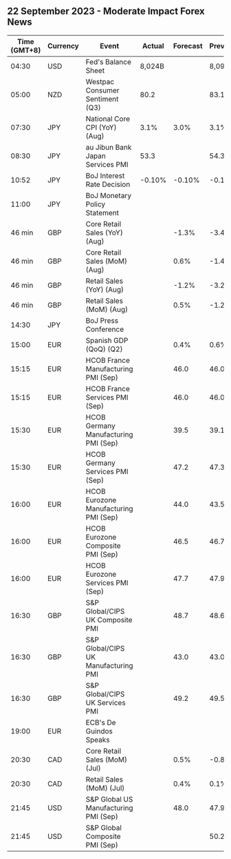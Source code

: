 ## 22 September 2023 - Moderate Impact Forex News

| Time (GMT+8) | Currency | Event | Actual | Forecast | Previous |
|------|----------|-------|--------|----------|----------|
| 04:30 | USD | Fed's Balance Sheet | 8,024B |  | 8,099B |
| 05:00 | NZD | Westpac Consumer Sentiment (Q3) | 80.2 |  | 83.1 |
| 07:30 | JPY | National Core CPI (YoY) (Aug) | 3.1% | 3.0% | 3.1% |
| 08:30 | JPY | au Jibun Bank Japan Services PMI | 53.3 |  | 54.3 |
| 10:52 | JPY | BoJ Interest Rate Decision | -0.10% | -0.10% | -0.10% |
| 11:00 | JPY | BoJ Monetary Policy Statement |  |  |  |
| 46 min | GBP | Core Retail Sales (YoY) (Aug) |  | -1.3% | -3.4% |
| 46 min | GBP | Core Retail Sales (MoM) (Aug) |  | 0.6% | -1.4% |
| 46 min | GBP | Retail Sales (YoY) (Aug) |  | -1.2% | -3.2% |
| 46 min | GBP | Retail Sales (MoM) (Aug) |  | 0.5% | -1.2% |
| 14:30 | JPY | BoJ Press Conference |  |  |  |
| 15:00 | EUR | Spanish GDP (QoQ) (Q2) |  | 0.4% | 0.6% |
| 15:15 | EUR | HCOB France Manufacturing PMI (Sep) |  | 46.0 | 46.0 |
| 15:15 | EUR | HCOB France Services PMI (Sep) |  | 46.0 | 46.0 |
| 15:30 | EUR | HCOB Germany Manufacturing PMI (Sep) |  | 39.5 | 39.1 |
| 15:30 | EUR | HCOB Germany Services PMI (Sep) |  | 47.2 | 47.3 |
| 16:00 | EUR | HCOB Eurozone Manufacturing PMI (Sep) |  | 44.0 | 43.5 |
| 16:00 | EUR | HCOB Eurozone Composite PMI (Sep) |  | 46.5 | 46.7 |
| 16:00 | EUR | HCOB Eurozone Services PMI (Sep) |  | 47.7 | 47.9 |
| 16:30 | GBP | S&P Global/CIPS UK Composite PMI |  | 48.7 | 48.6 |
| 16:30 | GBP | S&P Global/CIPS UK Manufacturing PMI |  | 43.0 | 43.0 |
| 16:30 | GBP | S&P Global/CIPS UK Services PMI |  | 49.2 | 49.5 |
| 19:00 | EUR | ECB's De Guindos Speaks |  |  |  |
| 20:30 | CAD | Core Retail Sales (MoM) (Jul) |  | 0.5% | -0.8% |
| 20:30 | CAD | Retail Sales (MoM) (Jul) |  | 0.4% | 0.1% |
| 21:45 | USD | S&P Global US Manufacturing PMI (Sep) |  | 48.0 | 47.9 |
| 21:45 | USD | S&P Global Composite PMI (Sep) |  |  | 50.2 |
